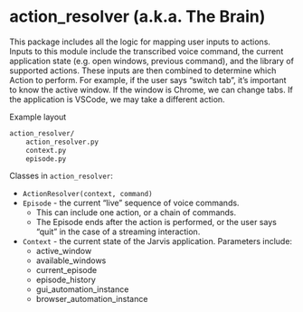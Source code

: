 # action_resolver (a.k.a. The Brain)

This package includes all the logic for mapping user inputs to actions. Inputs to this module include the transcribed voice command, the current application state (e.g. open windows, previous command), and the library of supported actions. These inputs are then combined to determine which Action to perform. For example, if the user says “switch tab”, it’s important to know the active window. If the window is Chrome, we can change tabs. If the application is VSCode, we may take a different action. 

Example layout

```txt
action_resolver/
    action_resolver.py
    context.py
    episode.py
```

Classes in `action_resolver`:

* `ActionResolver(context, command)`
* `Episode` - the current “live” sequence of voice commands.
  * This can include one action, or a chain of commands.
  * The Episode ends after the action is performed, or the user says “quit” in the case of a streaming interaction.
* `Context` - the current state of the Jarvis application. Parameters include:
  * active_window
  * available_windows
  * current_episode
  * episode_history
  * gui_automation_instance
  * browser_automation_instance
